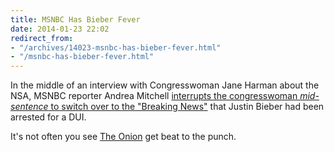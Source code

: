 ```yaml
---
title: MSNBC Has Bieber Fever
date: 2014-01-23 22:02
redirect_from:
- "/archives/14023-msnbc-has-bieber-fever.html"
- "/msnbc-has-bieber-fever.html"
---
```



In the middle of an interview with Congresswoman Jane Harman about the NSA, MSNBC reporter Andrea Mitchell [interrupts the congresswoman _mid-sentence_ to switch over to the "Breaking News"](https://www.youtube.com/watch?v=GH68bSJXGE8) that Justin Bieber had been arrested for a DUI. 

It's not often you see [The Onion](http://theonion.com) get beat to the punch. 
